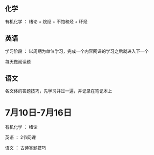 ## 化学

有机化学 ： 绪论 + 烷烃 + 不饱和烃 + 环烃

## 英语

学习阶段 ： 以周期为单位学习，完成一个内容网课的学习之后就进入下一个

每天做阅读题

## 语文

各文体的答题技巧，先学习并过一遍，并记录在笔记本上

# 7月10日-7月16日

有机化学 ： 绪论

英语 ： 2节网课

语文 ： 古诗答题技巧
